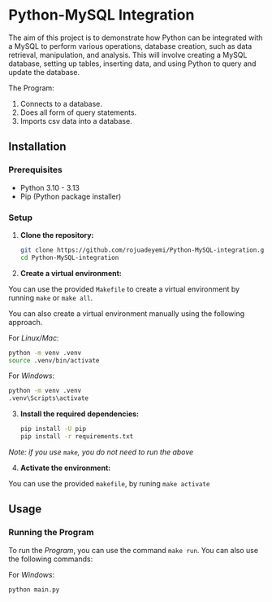 # Python-MySQL Integration

The aim of this project is to demonstrate how Python can be integrated with a MySQL to perform various operations, database creation, such as data retrieval, manipulation, and analysis. This will involve creating a MySQL database, setting up tables, inserting data, and using Python to query and update the database.


The Program:

1. Connects to a database.
1. Does all form of query statements.
1. Imports csv data into a database.


## Installation

### Prerequisites

- Python 3.10 - 3.13
- Pip (Python package installer)

### Setup

1. **Clone the repository:**

    ```sh
    git clone https://github.com/rojuadeyemi/Python-MySQL-integration.git
    cd Python-MySQL-integration
    ```

2. **Create a virtual environment:**

You can use the provided `Makefile` to create a virtual environment by running `make` or `make all`.

You can also create a virtual environment manually using the following approach.

For *Linux/Mac*:

```sh
python -m venv .venv
source .venv/bin/activate 
```

For *Windows*:
    
```sh
python -m venv .venv
.venv\Scripts\activate
```

3. **Install the required dependencies:**

    ```sh
    pip install -U pip
    pip install -r requirements.txt
    ```
*Note: if you use `make`, you do not need to run the above*

4. **Activate the environment:**

You can use the provided `makefile`, by runing  `make activate`

## Usage

### Running the Program

To run the *Program*, you can use the command `make run`. You can also use the following commands:

For *Windows*:
```sh
python main.py
```